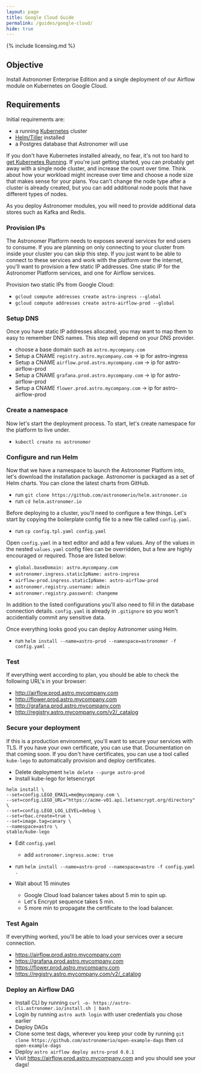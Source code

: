 ```yaml
---
layout: page
title: Google Cloud Guide
permalink: /guides/google-cloud/
hide: true
---
```


{% include licensing.md %}

## Objective

Install Astronomer Enterprise Edition and
a single deployment of our Airflow module
on Kubernetes on Google Cloud.

## Requirements

Initial requirements are:

* a running [Kubernetes](https://kubernetes.io/) cluster
* [Helm/Tiller](https://github.com/kubernetes/helm) installed
* a Postgres database that Astronomer will use

If you don't have Kubernetes installed already, no fear, it's not
too hard to [get Kubernetes Running](https://cloud.google.com/kubernetes-engine/docs/quickstart).
If you're just getting started, you can probably get away with a single node cluster, and increase the count over time. Think about how your workload might increase over time and choose a node size that makes sense for your plans. You can't change the node type after a cluster is already created, but you can add additional node pools that have different types of nodes.

As you deploy Astronomer modules, you will need to provide additional data stores
such as Kafka and Redis.


### Provision IPs
The Astronomer Platform needs to exposes several services for end users to consume. If you are planning on only connecting to your cluster from inside your cluster you can skip this step. If you just want to be able to connect to these services and work with the platform over the internet, you'll want to provision a few static IP addresses. One static IP for the Astronomer Platform services, and one for Airflow services.

Provision two static IPs from Google Cloud:
* `gcloud compute addresses create astro-ingress --global`
* `gcloud compute addresses create astro-airflow-prod --global`

### Setup DNS
Once you have static IP addresses allocated, you may want to map them to easy to remember DNS names. This step will depend on your DNS provider.

* choose a base domain such as `astro.mycompany.com`
* Setup a CNAME `registry.astro.mycompany.com` -> ip for astro-ingress
* Setup a CNAME `airflow.prod.astro.mycompany.com` -> ip for astro-airflow-prod
* Setup a CNAME `grafana.prod.astro.mycompany.com` -> ip for astro-airflow-prod
* Setup a CNAME `flower.prod.astro.mycompany.com` -> ip for astro-airflow-prod

### Create a namespace
Now let's start the deployment process. To start, let's create namespace for the platform to live under.

* `kubectl create ns astronomer`

### Configure and run Helm
Now that we have a namespace to launch the Astronomer Platform into, let's download the installation package. Astronomer is packaged as a set of Helm charts. You can clone the latest charts from GitHub.
* run `git clone https://github.com/astronomerio/helm.astronomer.io`
* run `cd helm.astronomer.io`

Before deploying to a cluster, you'll need to configure a few things. Let's start by copying the boilerplate config file to a new file called `config.yaml`.
* run `cp config.tpl.yaml config.yaml`

Open `config.yaml` in a text editor and add a few values. Any of the values in the nested `values.yaml` config files can be overridden, but a few are highly encouraged or required. Those are listed below:
  * `global.baseDomain: astro.mycompany.com`
  * `astronomer.ingress.staticIpName: astro-ingress`
  * `airflow-prod.ingress.staticIpName: astro-airflow-prod`
  * `astronomer.registry.username: admin`
  * `astronomer.registry.password: changeme`

In addition to the listed configurations you'll also need to fill in the database connection details. `config.yaml` is already in `.gitignore` so you won't accidentially commit any sensitive data.

Once everything looks good you can deploy Astronomer using Helm.
* run `helm install --name=astro-prod --namespace=astronomer -f config.yaml .`

### Test
If everything went according to plan, you should be able to check the following URL's in your browser:
* http://airflow.prod.astro.mycompany.com
* http://flower.prod.astro.mycompany.com
* http://grafana.prod.astro.mycompany.com
* http://registry.astro.mycompany.com/v2/_catalog

### Secure your deployment
If this is a production environment, you'll want to secure your services with TLS. If you have your own certificate, you can use that. Documentation on that coming soon. If you don't have certificates, you can use a tool called `kube-lego` to automatically provision and deploy certificates.
* Delete deployment `helm delete --purge astro-prod`
* Install kube-lego for letsencrypt

```
helm install \                   
--set=config.LEGO_EMAIL=me@mycompany.com \
--set=config.LEGO_URL="https://acme-v01.api.letsencrypt.org/directory" \
--set=config.LEGO_LOG_LEVEL=debug \
--set=rbac.create=true \
--set=image.tag=canary \
--namespace=astro \
stable/kube-lego
```

* Edit `config.yaml`
  * add `astronomer.ingress.acme: true`
* run `helm install --name=astro-prod --namespace=astro -f config.yaml .`

* Wait about 15 minutes
  * Google Cloud load balancer takes about 5 min to spin up.
  * Let's Encrypt sequence takes 5 min.
  * 5 more min to propagate the certificate to the load balancer.

### Test Again
If everything worked, you'll be able to load your services over a secure connection.
* https://airflow.prod.astro.mycompany.com
* https://grafana.prod.astro.mycompany.com
* https://flower.prod.astro.mycompany.com
* https://registry.astro.mycompany.com/v2/_catalog

### Deploy an Airflow DAG

* Install CLI by running `curl -o- https://astro-cli.astronomer.io/install.sh | bash`
* Login by running `astro auth login` with user credentials you chose earlier
* Deploy DAGs
* Clone some test dags, wherever you keep your code by running `git clone https://github.com/astronomerio/open-example-dags` then `cd open-example-dags`
* Deploy `astro airflow deploy astro-prod 0.0.1`
* Visit https://airflow.prod.astro.mycompany.com and you should see your dags!
